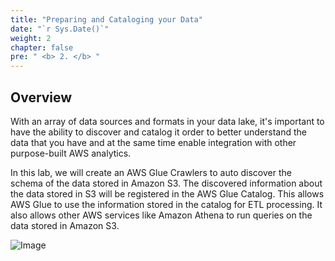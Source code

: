 ```yaml
---
title: "Preparing and Cataloging your Data"
date: "`r Sys.Date()`"
weight: 2
chapter: false
pre: " <b> 2. </b> "
---
```


## Overview

With an array of data sources and formats in your data lake, it's important to have the ability to discover and catalog
it order to better understand the data that you have and at the same time enable integration with other purpose-built
AWS analytics.

In this lab, we will create an AWS Glue Crawlers to auto discover the schema of the data stored in Amazon S3. The
discovered information about the data stored in S3 will be registered in the AWS Glue Catalog. This allows AWS Glue to
use the information stored in the catalog for ETL processing. It also allows other AWS services like Amazon Athena to
run queries on the data stored in Amazon S3.

![Image](/repo_pmt_ws-fcj-004/images/2/2-001.png?featherlight=false&width=90pc)